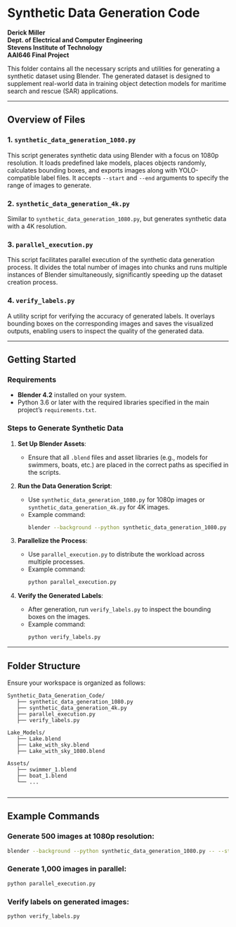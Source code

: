 # Synthetic Data Generation Code
**Derick Miller**  
**Dept. of Electrical and Computer Engineering**  
**Stevens Institute of Technology**  
**AAI646 Final Project**  

This folder contains all the necessary scripts and utilities for generating a synthetic dataset using Blender. The generated dataset is designed to supplement real-world data in training object detection models for maritime search and rescue (SAR) applications.

---

## Overview of Files

### **1. `synthetic_data_generation_1080.py`**
This script generates synthetic data using Blender with a focus on 1080p resolution. It loads predefined lake models, places objects randomly, calculates bounding boxes, and exports images along with YOLO-compatible label files. It accepts `--start` and `--end` arguments to specify the range of images to generate.

### **2. `synthetic_data_generation_4k.py`**
Similar to `synthetic_data_generation_1080.py`, but generates synthetic data with a 4K resolution. 

### **3. `parallel_execution.py`**
This script facilitates parallel execution of the synthetic data generation process. It divides the total number of images into chunks and runs multiple instances of Blender simultaneously, significantly speeding up the dataset creation process.

### **4. `verify_labels.py`**
A utility script for verifying the accuracy of generated labels. It overlays bounding boxes on the corresponding images and saves the visualized outputs, enabling users to inspect the quality of the generated data.

---

## Getting Started

### **Requirements**
- **Blender 4.2** installed on your system.
- Python 3.6 or later with the required libraries specified in the main project’s `requirements.txt`.

### **Steps to Generate Synthetic Data**
1. **Set Up Blender Assets**:
   - Ensure that all `.blend` files and asset libraries (e.g., models for swimmers, boats, etc.) are placed in the correct paths as specified in the scripts.

2. **Run the Data Generation Script**:
   - Use `synthetic_data_generation_1080.py` for 1080p images or `synthetic_data_generation_4k.py` for 4K images.
   - Example command:
     ```bash
     blender --background --python synthetic_data_generation_1080.py -- --start=0 --end=100
     ```

3. **Parallelize the Process**:
   - Use `parallel_execution.py` to distribute the workload across multiple processes.
   - Example command:
     ```bash
     python parallel_execution.py
     ```

4. **Verify the Generated Labels**:
   - After generation, run `verify_labels.py` to inspect the bounding boxes on the images.
   - Example command:
     ```bash
     python verify_labels.py
     ```

---

## Folder Structure
Ensure your workspace is organized as follows:
```
Synthetic_Data_Generation_Code/
   ├── synthetic_data_generation_1080.py
   ├── synthetic_data_generation_4k.py 
   ├── parallel_execution.py
   ├── verify_labels.py  

Lake_Models/ 
   ├── Lake.blend
   ├── Lake_with_sky.blend
   ├── Lake_with_sky_1080.blend 

Assets/ 
   ├── swimmer_1.blend
   ├── boat_1.blend
   └── ... 


   ```


---

## Example Commands

### Generate 500 images at 1080p resolution:
```bash
blender --background --python synthetic_data_generation_1080.py -- --start=0 --end=500
```
### Generate 1,000 images in parallel:
```bash
python parallel_execution.py
```
### Verify labels on generated images:
```bash
python verify_labels.py
```